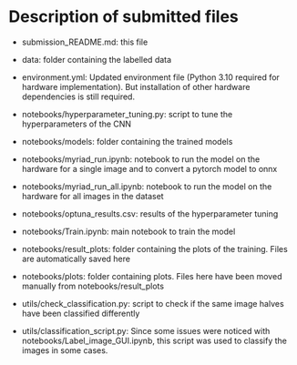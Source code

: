 # Description of submitted files
- submission_README.md: this file
- data: folder containing the labelled data
- environment.yml: Updated environment file (Python 3.10 required for hardware implementation). But installation of other hardware dependencies is still required.


- notebooks/hyperparameter_tuning.py: script to tune the hyperparameters of the CNN
- notebooks/models: folder containing the trained models
- notebooks/myriad_run.ipynb: notebook to run the model on the hardware for a single image and to convert a pytorch model to onnx
- notebooks/myriad_run_all.ipynb: notebook to run the model on the hardware for all images in the dataset
- notebooks/optuna_results.csv: results of the hyperparameter tuning
- notebooks/Train.ipynb: main notebook to train the model
- notebooks/result_plots: folder containing the plots of the training. Files are automatically saved here
- notebooks/plots: folder containing plots. Files here have been moved manually from notebooks/result_plots


- utils/check_classification.py: script to check if the same image halves have been classified differently
- utils/classification_script.py: Since some issues were noticed with notebooks/Label_image_GUI.ipynb, this script was used to classify the images in some cases.